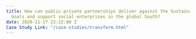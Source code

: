 ```yaml
---
title: How can public-private partnerships deliver against the Sustainable Development
  Goals and support social enterprises in the global South?
date: 2020-11-17 22:22:00 Z
Case Study Link: "/case-studies/transform.html"
---
```


